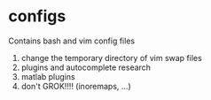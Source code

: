 # configs

Contains bash and vim config files
1. change the temporary directory of vim swap files
2. plugins and autocomplete research
3. matlab plugins
4. don't GROK!!!! (inoremaps, ...)
